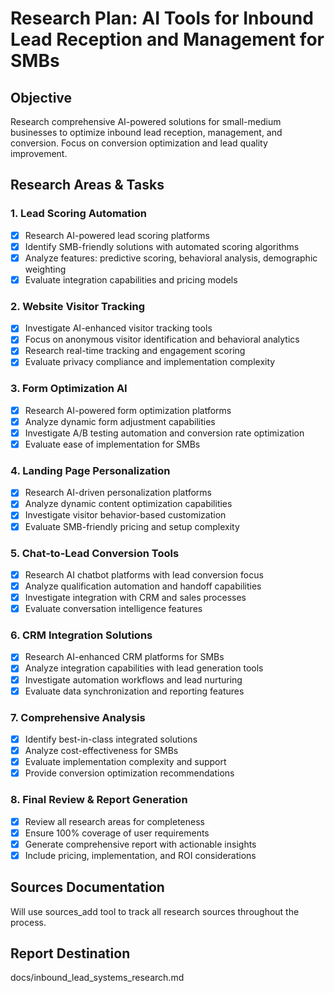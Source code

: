# Research Plan: AI Tools for Inbound Lead Reception and Management for SMBs

## Objective
Research comprehensive AI-powered solutions for small-medium businesses to optimize inbound lead reception, management, and conversion. Focus on conversion optimization and lead quality improvement.

## Research Areas & Tasks

### 1. Lead Scoring Automation
- [x] Research AI-powered lead scoring platforms
- [x] Identify SMB-friendly solutions with automated scoring algorithms
- [x] Analyze features: predictive scoring, behavioral analysis, demographic weighting
- [x] Evaluate integration capabilities and pricing models

### 2. Website Visitor Tracking
- [x] Investigate AI-enhanced visitor tracking tools
- [x] Focus on anonymous visitor identification and behavioral analytics
- [x] Research real-time tracking and engagement scoring
- [x] Evaluate privacy compliance and implementation complexity

### 3. Form Optimization AI
- [x] Research AI-powered form optimization platforms
- [x] Analyze dynamic form adjustment capabilities
- [x] Investigate A/B testing automation and conversion rate optimization
- [x] Evaluate ease of implementation for SMBs

### 4. Landing Page Personalization
- [x] Research AI-driven personalization platforms
- [x] Analyze dynamic content optimization capabilities
- [x] Investigate visitor behavior-based customization
- [x] Evaluate SMB-friendly pricing and setup complexity

### 5. Chat-to-Lead Conversion Tools
- [x] Research AI chatbot platforms with lead conversion focus
- [x] Analyze qualification automation and handoff capabilities
- [x] Investigate integration with CRM and sales processes
- [x] Evaluate conversation intelligence features

### 6. CRM Integration Solutions
- [x] Research AI-enhanced CRM platforms for SMBs
- [x] Analyze integration capabilities with lead generation tools
- [x] Investigate automation workflows and lead nurturing
- [x] Evaluate data synchronization and reporting features

### 7. Comprehensive Analysis
- [x] Identify best-in-class integrated solutions
- [x] Analyze cost-effectiveness for SMBs
- [x] Evaluate implementation complexity and support
- [x] Provide conversion optimization recommendations

### 8. Final Review & Report Generation
- [x] Review all research areas for completeness
- [x] Ensure 100% coverage of user requirements
- [x] Generate comprehensive report with actionable insights
- [x] Include pricing, implementation, and ROI considerations

## Sources Documentation
Will use sources_add tool to track all research sources throughout the process.

## Report Destination
docs/inbound_lead_systems_research.md